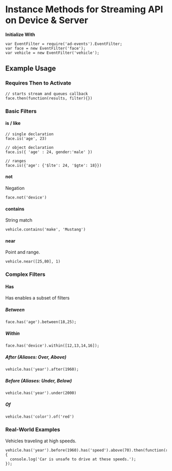 # Instance Methods for Streaming API on Device & Server

**Initialize With**

```
var EventFilter = require('ad-events').EventFilter;
var face = new EventFilter('face');
var vehicle = new EventFilter('vehicle');
```

## Example Usage

### Requires Then to Activate
```
// starts stream and queues callback 
face.then(function(results, filter){})
```

### Basic Filters
#### is / like
```
// single declaration
face.is('age', 23)

// object declaration
face.is({ 'age' : 24, gender:'male' })

// ranges
face.is({'age': {'$lte': 24, '$gte': 18}})
```

#### not

Negation

`face.not('device')`

#### contains

String match

`vehicle.contains('make', 'Mustang')`

#### near

Point and range.

`vehicle.near([25,80], 1)`

### Complex Filters
#### Has
Has enables a subset of filters

##### Between
```
face.has('age').between(18,25);
```

##### Within
```
face.has('device').within([12,13,14,16]);
```

##### After (Aliases: Over, Above)
```
vehicle.has('year').after(1960);
```

##### Before (Aliases: Under, Below)
```
vehicle.has('year').under(2000)
```

##### Of
```
vehicle.has('color').of('red')
```

### Real-World Examples
Vehicles traveling at high speeds.
```
vehicle.has('year').before(1960).has('speed').above(70).then(function(response) {
  console.log('Car is unsafe to drive at these speeds.');
});
```